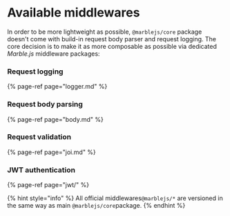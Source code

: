 # Available middlewares

In order to be more lightweight as possible, `@marblejs/core` package doesn't come with build-in request body parser and request logging. The core decision is to make it as more composable as possible via dedicated _Marble.js_ middleware packages:

### Request logging

{% page-ref page="logger.md" %}

### Request body parsing

{% page-ref page="body.md" %}

### Request validation

{% page-ref page="joi.md" %}

### JWT authentication

{% page-ref page="jwt/" %}

{% hint style="info" %}
All official middlewares`@marblejs/*`  are versioned in the same way as main `@marblejs/core`package.
{% endhint %}



